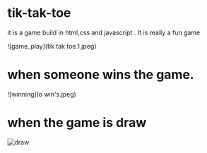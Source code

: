 # tik-tak-toe
it is a game build in html,css and javascript . It is really a fun game

![game_play](tik tak toe.1.jpeg)

# when someone wins the game.

![winning](o win's.jpeg)

# when the game is draw
![draw](draw.jpeg)
